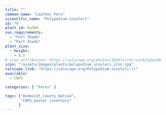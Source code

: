 ```yaml
---
title: ""
common_name: "Leather Fern"
scientific_name: "Polypodium scouleri"
id: 70
plant_id: 8a3b6
sun_requirements:
  - "Full Shade"
  - "Part Shade"
plant_size:
  - height: 
    - 0.5
# icon attribution: https://calscape.org/photos/3029?srchcr=sc621dae3863611 
icon: "/assets/images/plants/polypodium_scouleri_icon.jpg" 
calscape_link: "https://calscape.org/Polypodium-scouleri-()"
available: 
  - CNPS

categories: [ "Ferns" ]

tags: ["Humboldt_County_Native",
       "CNPS_master_inventory"
      ]
---
```


